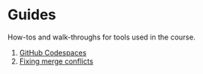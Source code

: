 # Guides

How-tos and walk-throughs for tools used in the course.

1. [GitHub Codespaces](https://github.com/gperdrizet/ds-12/blob/main/guides/codespaces.md)
2. [Fixing merge conflicts](https://github.com/gperdrizet/ds-12/blob/main/guides/merge_conflicts.md)